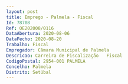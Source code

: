 ```yaml
--- 
layout: post
title: Emprego - Palmela - Fiscal
Id: 78708
Ref: OE202008/0116
DataAbertura: 2020-08-06
DataFecho: 2020-08-20
Trabalho: Fiscal
Empregador: Câmara Municipal de Palmela
Descricao: Carreira de Fiscalização   Fiscal
CodigoPostal: 2954-001 PALMELA
Concelho: Palmela
Distrito: Setúbal
--- 
```

